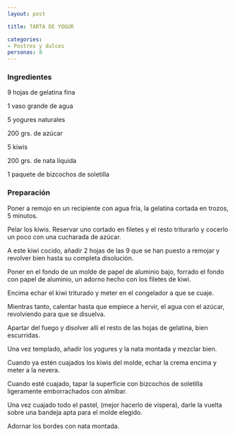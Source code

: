 ```yaml
---
layout: post

title: TARTA DE YOGUR

categories:
- Postres y dulces
personas: 8 
---
```


<h3>Ingredientes</h3>
9 hojas de gelatina fina

1 vaso grande de agua

5 yogures naturales

200 grs. de azúcar

5 kiwis

200 grs. de nata líquida

1 paquete de bizcochos de soletilla

<h3>Preparación</h3>
Poner a remojo en un recipiente con agua fría, la gelatina cortada en trozos, 5 minutos.

Pelar los kiwis. Reservar uno cortado en filetes y el resto triturarlo y cocerlo un poco con una cucharada de azúcar.

A este kiwi cocido, añadir 2 hojas de las 9 que se han puesto a remojar y revolver bien hasta su completa disolución.

Poner en el fondo de un molde de papel de aluminio bajo, forrado el fondo con papel de aluminio, un adorno hecho con los filetes de kiwi.

Encima echar el kiwi triturado y meter en el congelador a que se cuaje.

Mientras tanto, calentar hasta que empiece a hervir, el agua con el azúcar, revolviendo para que se disuelva.

Apartar del fuego y disolver allí el resto de las hojas de gelatina, bien escurridas.

Una vez templado, añadir los yogures y la nata montada y mezclar bien.

Cuando ya estén cuajados los kiwis del molde, echar la crema encima y meter a la nevera.

Cuando esté cuajado, tapar la superficie con bizcochos de soletilla ligeramente emborrachados con almibar.

Una vez cuajado todo el pastel, (mejor hacerlo de víspera), darle la vuelta sobre una bandeja apta para el molde elegido.

Adornar los bordes con nata montada.

